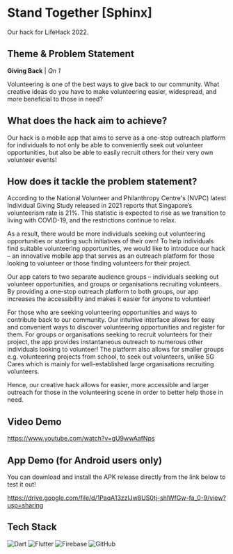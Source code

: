 # Stand Together [Sphinx]
Our hack for LifeHack 2022.

## Theme & Problem Statement

**Giving Back** | *Qn 1* 

Volunteering is one of the best ways to give back to our community. What creative ideas do you have to make volunteering easier, widespread, and more beneficial to those in need?

## What does the hack aim to achieve? 
Our hack is a mobile app that aims to serve as a one-stop outreach platform for individuals to not only be able to conveniently seek out volunteer opportunities, but also be able to easily recruit others for their very own volunteer events!

## How does it tackle the problem statement? 
According to the National Volunteer and Philanthropy Centre's (NVPC) latest Individual Giving Study released in 2021 reports that Singapore’s volunteerism rate is 21%. This statistic is expected to rise as we transition to living with COVID-19, and the restrictions continue to relax. 

As a result, there would be more individuals seeking out volunteering opportunities or starting such initiatives of their own! To help individuals find suitable volunteering opportunities, we would like to introduce our hack – an innovative mobile app that serves as an outreach platform for those looking to volunteer or those finding volunteers for their project.   

Our app caters to two separate audience groups – individuals seeking out volunteer opportunities, and groups or organisations recruiting volunteers. By providing a one-stop outreach platform to both groups, our app increases the accessibility and makes it easier for anyone to volunteer!

For those who are seeking volunteering opportunities and ways to contribute back to our community. Our intuitive interface allows for easy and convenient ways to discover volunteering opportunities and register for them. For groups or organisations seeking to recruit volunteers for their project, the app provides instantaneous outreach to numerous other individuals looking to volunteer! The platform also allows for smaller groups e.g. volunteering projects from school, to seek out volunteers, unlike SG Cares which is mainly for well-established large organisations recruiting volunteers. 

Hence, our creative hack allows for easier, more accessible and larger outreach for those in the volunteering scene in order to better help those in need. 

## Video Demo
https://www.youtube.com/watch?v=gU9wwAafNps

## App Demo (for Android users only) 
You can download and install the APK release directly from the link below to test it out!

https://drive.google.com/file/d/1PaqA13zzlJw8US0tj-shlWfGw-fa_0-9/view?usp=sharing

## Tech Stack

<img src="https://img.shields.io/badge/Dart-0175C2?style=for-the-badge&logo=dart&logoColor=white" alt="Dart"/> 

<img src="https://img.shields.io/badge/Flutter-02569B?style=for-the-badge&logo=flutter&logoColor=white" alt="Flutter"/> 

<img src="https://img.shields.io/badge/firebase-ffca28?style=for-the-badge&logo=firebase&logoColor=black" alt="Firebase"/>  

<img src="https://img.shields.io/badge/GitHub-100000?style=for-the-badge&logo=github&logoColor=white" alt="GitHub"/>  
